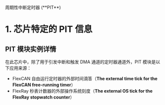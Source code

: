 <section id="title">周期性中断定时器 (**PIT**)</section>

# 1. 芯片特定的 PIT 信息

## PIT 模块实例详情

在此芯片中，除了用于引发中断和触发 DMA 通道的定时器通道外，PIT 模块是以下应用来源：

* FlexCAN 自由运行定时器的外部时间滴答（**The external time tick for the FlexCAN free-running timer**）
* FlexRay 秒表计数器的外部操作系统刻度（**The external OS tick for the FlexRay stopwatch counter**）

